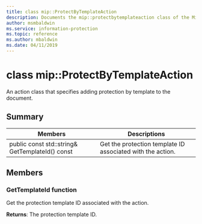 ```yaml
---
title: class mip::ProtectByTemplateAction 
description: Documents the mip::protectbytemplateaction class of the Microsoft Information Protection (MIP) SDK.
author: msmbaldwin
ms.service: information-protection
ms.topic: reference
ms.author: mbaldwin
ms.date: 04/11/2019
---
```


# class mip::ProtectByTemplateAction 
An action class that specifies adding protection by template to the document.
  
## Summary
 Members                        | Descriptions                                
--------------------------------|---------------------------------------------
public const std::string& GetTemplateId() const  |  Get the protection template ID associated with the action.
  
## Members
  
### GetTemplateId function
Get the protection template ID associated with the action.

  
**Returns**: The protection template ID.